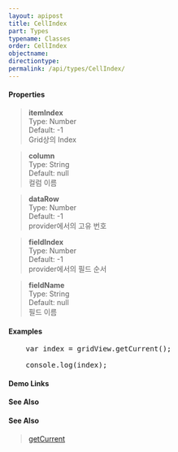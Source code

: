 ```yaml
---
layout: apipost
title: CellIndex
part: Types
typename: Classes
order: CellIndex
objectname: 
directiontype: 
permalink: /api/types/CellIndex/
---
```



#### Properties

> **itemIndex**  
> Type: Number   
> Default: -1   
> Grid상의 Index            

> **column**     
> Type: String   
> Default: null  
> 컬럼 이름  

> **dataRow**    
> Type: Number  
> Default: -1   
> provider에서의 고유 번호  

> **fieldIndex**    
> Type: Number  
> Default: -1   
> provider에서의 필드 순서  

> **fieldName**  
> Type: String   
> Default: null  
> 필드 이름   

#### Examples   

<pre class="prettyprint">
    var index = gridView.getCurrent();

    console.log(index);
</pre>

#### Demo Links
#### See Also

#### See Also

> [getCurrent](/api/GridBase/getCurrent)